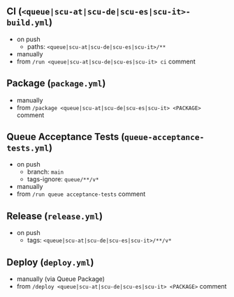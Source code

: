 ## CI (`<queue|scu-at|scu-de|scu-es|scu-it>-build.yml`)

- on push
  - paths: `<queue|scu-at|scu-de|scu-es|scu-it>/**`
- manually
- from `/run <queue|scu-at|scu-de|scu-es|scu-it> ci` comment

## Package (`package.yml`)

- manually
- from `/package <queue|scu-at|scu-de|scu-es|scu-it> <PACKAGE>` comment

## Queue Acceptance Tests (`queue-acceptance-tests.yml`)

- on push
  - branch: `main`
  - tags-ignore: `queue/**/v*`
- manually
- from `/run queue acceptance-tests` comment

## Release (`release.yml`)

- on push
  - tags: `<queue|scu-at|scu-de|scu-es|scu-it>/**/v*`

## Deploy (`deploy.yml`)

- manually (via Queue Package)
- from `/deploy <queue|scu-at|scu-de|scu-es|scu-it> <PACKAGE>` comment
